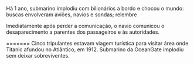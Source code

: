 Há 1 ano, submarino implodiu com bilionários a bordo e chocou o mundo: buscas envolveram aviões, navios e sondas; relembre


Imediatamente após perder a comunicação, o navio comunicou o desaparecimento a parentes dos passageiros e às autoridades.

=======
Cinco tripulantes estavam viagem turística para visitar área onde Titanic afundou no Atlântico, em 1912. Submarino da OceanGate implodiu sem deixar sobreviventes.

